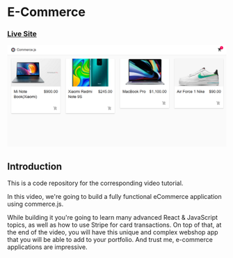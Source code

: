 # E-Commerce
### [Live Site](https://commerce-js.netlify.app/)

![eCommerce](https://github.com/kuzeofficial/ecommerc/blob/fase/Screenshot%20(15).png)

## Introduction
This is a code repository for the corresponding video tutorial. 

In this video, we're going to build a fully functional eCommerce application using commerce.js. 

While building it you're going to learn many advanced React & JavaScript topics, as well as how to use Stripe for card transactions. On top of that, at the end of the video, you will have this unique and complex webshop app that you will be able to add to your portfolio. And trust me, e-commerce applications are impressive. 
